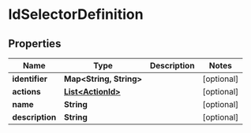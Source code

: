 
# IdSelectorDefinition

## Properties
Name | Type | Description | Notes
------------ | ------------- | ------------- | -------------
**identifier** | **Map&lt;String, String&gt;** |  |  [optional]
**actions** | [**List&lt;ActionId&gt;**](ActionId.md) |  |  [optional]
**name** | **String** |  |  [optional]
**description** | **String** |  |  [optional]



